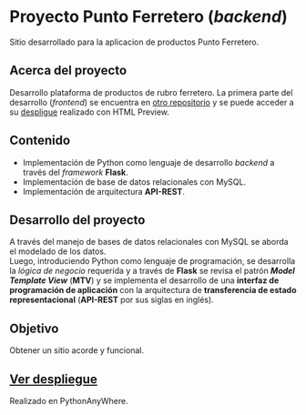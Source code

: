 # Proyecto Punto Ferretero (_backend_)

Sitio desarrollado para la aplicacion de productos Punto Ferretero.

## Acerca del proyecto

Desarrollo plataforma de productos de rubro ferretero.
La primera parte del desarrollo (_frontend_) se encuentra en [otro repositorio](https://github.com/lucho-39/proyecto-frontend) y se puede acceder a su [despligue](https://htmlpreview.github.io/?https://github.com/lucho-39/proyecto-frontend/blob/main/index.html) realizado con HTML Preview.

## Contenido

- Implementación de Python como lenguaje de desarrollo _backend_ a través del _framework_ **Flask**.
- Implementación de base de datos relacionales con MySQL.
- Implementación de arquitectura **API-REST**.

## Desarrollo del proyecto

A través del manejo de bases de datos relacionales con MySQL se aborda el modelado de los datos.  
Luego, introduciendo Python como lenguaje de programación, se desarrolla la _lógica de negocio_ requerida y a través de **Flask** se revisa el patrón **_Model Template View_** (**MTV**) y se implementa el desarrollo de una **interfaz de programación de aplicación** con la arquitectura de **transferencia de estado representacional** (**API-REST** por sus siglas en inglés).

## Objetivo

Obtener un sitio acorde y funcional.

## [Ver despliegue](https://luciano.pythonanywhere.com/)

Realizado en PythonAnyWhere.
